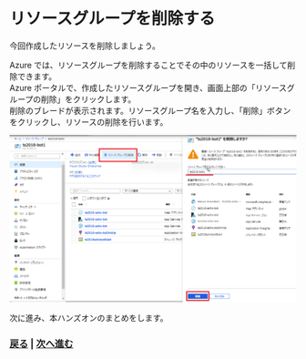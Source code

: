# リソースグループを削除する

今回作成したリソースを削除しましょう。

Azure では、リソースグループを削除することでその中のリソースを一括して削除できます。  
Azure ポータルで、作成したリソースグループを開き、画面上部の「リソースグループの削除」をクリックします。  
削除のブレードが表示されます。リソースグループ名を入力し、「削除」ボタンをクリックし、リソースの削除を行います。

![cs01-04](../../images/cs01-04.png)

次に進み、本ハンズオンのまとめをします。

### [戻る](./01-03_edit-program.md) | [次へ進む](./01-05_wrapup.md)
